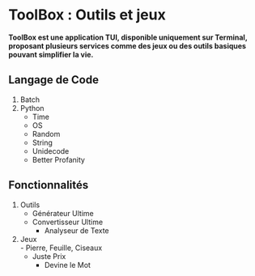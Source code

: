 # **ToolBox : Outils et jeux**
****ToolBox est une application TUI, disponible uniquement sur Terminal, proposant plusieurs services comme des jeux ou des outils basiques pouvant simplifier la vie.****

## **Langage de Code**

 1. Batch
 2. Python
	 - Time
	 - OS
	 - Random
	 - String
	 - Unidecode
	 - Better Profanity


## Fonctionnalités

1. Outils
   	- Générateur Ultime
	- Convertisseur Ultime
        - Analyseur de Texte
2. Jeux  
        - Pierre, Feuille, Ciseaux
	- Juste Prix
        - Devine le Mot
